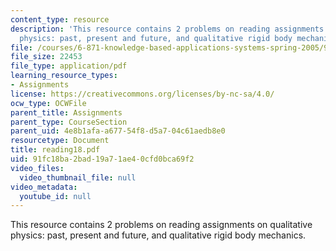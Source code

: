 ```yaml
---
content_type: resource
description: 'This resource contains 2 problems on reading assignments on qualitative
  physics: past, present and future, and qualitative rigid body mechanics.'
file: /courses/6-871-knowledge-based-applications-systems-spring-2005/91fc18ba2bad19a71ae40cfd0bca69f2_reading18.pdf
file_size: 22453
file_type: application/pdf
learning_resource_types:
- Assignments
license: https://creativecommons.org/licenses/by-nc-sa/4.0/
ocw_type: OCWFile
parent_title: Assignments
parent_type: CourseSection
parent_uid: 4e8b1afa-a677-54f8-d5a7-04c61aedb8e0
resourcetype: Document
title: reading18.pdf
uid: 91fc18ba-2bad-19a7-1ae4-0cfd0bca69f2
video_files:
  video_thumbnail_file: null
video_metadata:
  youtube_id: null
---
```

This resource contains 2 problems on reading assignments on qualitative physics: past, present and future, and qualitative rigid body mechanics.